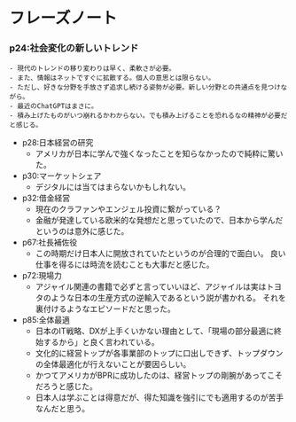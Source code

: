 # フレーズノート
### p24:社会変化の新しいトレンド
	- 現代のトレンドの移り変わりは早く、柔軟さが必要。
	- また、情報はネットですぐに拡散する。個人の意思とは限らない。
	- ただし、好きな分野を手放さず追求し続ける姿勢が必要。新しい分野との共通点を見つけながら。
	- 最近のChatGPTはまさに。
	- 積み上げたものがいつ崩れるかわからない。でも積み上げることを恐れるなの精神が必要だと感じる。
- p28:日本経営の研究
	- アメリカが日本に学んで強くなったことを知らなかったので純粋に驚いた。
- p30:マーケットシェア
	- デジタルには当てはまらないかもしれない。
- p32:借金経営
	- 現在のクラファンやエンジェル投資に繋がっている？
	- 金融が発達している欧米的な発想だと思っていたので、日本から学んだというのは意外に感じた。
- p67:社長補佐役
	- この時期だけ日本人に開放されていたというのが合理的で面白い。
	  良い仕事を得るには時流を読むことも大事だと感じた。
- p72:現場力
	- アジャイル関連の書籍で必ずと言っていいほど、アジャイルは実はトヨタのような日本の生産方式の逆輸入であるという説が書かれる。
	  それを裏付けるようなエピソードだと思った。
- p85:全体最適
	- 日本のIT戦略、DXが上手くいかない理由として、「現場の部分最適に終始するから」と良く言われている。
	- 文化的に経営トップが各事業部のトップに口出しできず、トップダウンの全体最適化が行えないことが要因らしい。
	- かつてアメリカがBPRに成功したのは、経営トップの剛腕があってこそだろうと感じた。
	- 日本人は学ぶことは得意だが、得た知識を強引にでも適用するのが苦手なんだと思う。
